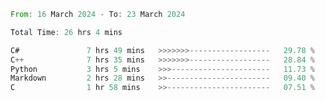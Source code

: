 <!--<div align=center><img src="https://leetcard.jacoblin.cool/CalvinWan0101"></div>-->

<!--START_SECTION:waka-->

```rust
From: 16 March 2024 - To: 23 March 2024

Total Time: 26 hrs 4 mins

C#               7 hrs 49 mins   >>>>>>>------------------   29.78 %
C++              7 hrs 35 mins   >>>>>>>------------------   28.84 %
Python           3 hrs 5 mins    >>>----------------------   11.73 %
Markdown         2 hrs 28 mins   >>-----------------------   09.40 %
C                1 hr 58 mins    >>-----------------------   07.51 %
```

<!--END_SECTION:waka-->
